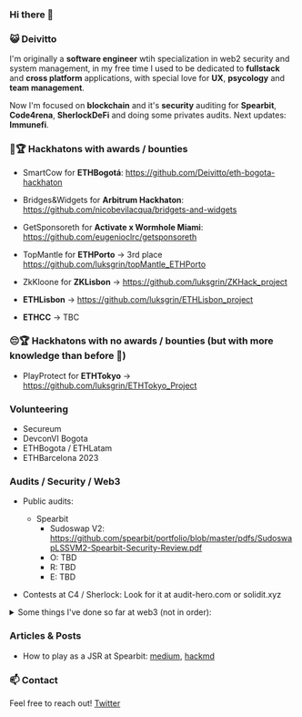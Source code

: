 ### Hi there 👋

### 😺 Deivitto
I'm originally a **software engineer** wtih specialization in web2 security and system management, in my free time I used to be dedicated to **fullstack** and **cross platform** applications, with special love for **UX**, **psycology** and **team management**.

Now I'm focused on **blockchain** and it's **security** auditing for **Spearbit**, **Code4rena**, **SherlockDeFi** and doing some privates audits. Next updates: **Immunefi**.

### 👨🏆 Hackhatons with awards / bounties
- SmartCow for **ETHBogotá**: https://github.com/Deivitto/eth-bogota-hackhaton
- Bridges&Widgets for **Arbitrum Hackhaton**: https://github.com/nicobevilacqua/bridgets-and-widgets
- GetSponsoreth for **Activate x Wormhole Miami**: https://github.com/eugenioclrc/getsponsoreth
- TopMantle for **ETHPorto** -> 3rd place https://github.com/luksgrin/topMantle_ETHPorto 
- ZkKloone for **ZKLisbon** -> https://github.com/luksgrin/ZKHack_project

- **ETHLisbon** -> https://github.com/luksgrin/ETHLisbon_project
- **ETHCC** -> TBC

### 😔🏆 Hackhatons with no awards / bounties (but with more knowledge than before 🤪)
- PlayProtect for **ETHTokyo** -> https://github.com/luksgrin/ETHTokyo_Project

### Volunteering
- Secureum
- DevconVI Bogota
- ETHBogota / ETHLatam
- ETHBarcelona 2023

### Audits / Security / Web3
- Public audits:
  - Spearbit
    - Sudoswap V2: https://github.com/spearbit/portfolio/blob/master/pdfs/SudoswapLSSVM2-Spearbit-Security-Review.pdf
    - O: TBD
    - R: TBD
    - E: TBD

- Contests at C4 / Sherlock: Look for it at audit-hero.com or solidit.xyz
<details>
  <summary>Some things I've done so far at web3 (not in order):</summary>
  
- Audits / Security related
  - Secureum Bootcamp from Epoch0 - EpochInfinite
  - Top 16–32 at some of Secureum Races -> CAREs
  - Top 150 at Code4rena 2022 (starting at July aprox)
  - Top 100 at Sherlock 2022 (starting october/november)
  - Joined Spearbit at December 2022
  - Read more reports and medium posts that I can count
  - Wrote my own basic static analyzer + tons of scripts to work faster
- CTF
  - DefiSummit CTF solved
  - CaptureTheEther CTF solved
  - Studied typical CTF writeups (Ethernaut, Paradigm...)
- Hackhatons
  - 5 hackhatons with awards 
  - 1 hachkaton not awarded

</details>

### Articles & Posts
- How to play as a JSR at Spearbit: [medium](https://medium.com/@Deivitto/how-to-play-as-a-jsr-at-spearbit-c98a46484a1), [hackmd](https://hackmd.io/@Deivitto/how-to-play-as-a-JSR-at-Spearbit)

### 📫 Contact
Feel free to reach out! [Twitter](https://twitter.com/Deivitto)
